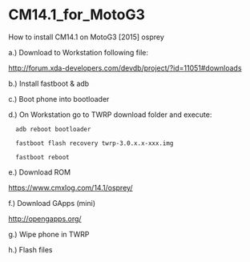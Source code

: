# CM14.1_for_MotoG3
How to install CM14.1 on MotoG3 [2015] osprey

a.) Download to Workstation following file:

http://forum.xda-developers.com/devdb/project/?id=11051#downloads

b.) Install fastboot & adb

c.) Boot phone into bootloader

d.) On Workstation go to TWRP download folder and execute:

      adb reboot bootloader
      
      fastboot flash recovery twrp-3.0.x.x-xxx.img
      
      fastboot reboot

e.) Download ROM

https://www.cmxlog.com/14.1/osprey/

f.) Download GApps (mini)

http://opengapps.org/

g.) Wipe phone in TWRP

h.) Flash files
